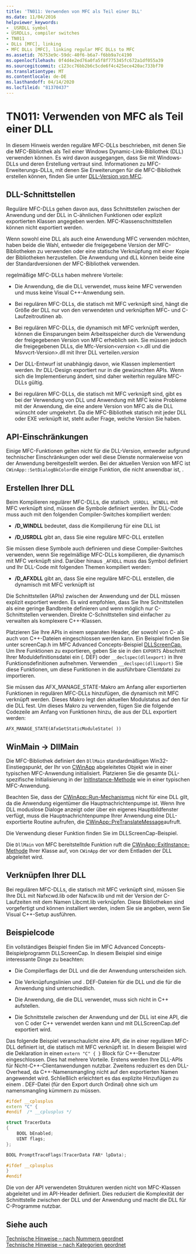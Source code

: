 ```yaml
---
title: 'TN011: Verwenden von MFC als Teil einer DLL'
ms.date: 11/04/2016
helpviewer_keywords:
- _USRDLL symbol
- USRDLLs, compiler switches
- TN011
- DLLs [MFC], linking
- MFC DLLs [MFC], linking regular MFC DLLs to MFC
ms.assetid: 76753e9c-59dc-40f6-b6a7-f6bb9a7c4190
ms.openlocfilehash: 0f4d4e2ed76a0fa5f8f775345fc672a1df055a39
ms.sourcegitcommit: c123cc76bb2b6c5cde6f4c425ece420ac733bf70
ms.translationtype: MT
ms.contentlocale: de-DE
ms.lasthandoff: 04/14/2020
ms.locfileid: "81370437"
---
```

# <a name="tn011-using-mfc-as-part-of-a-dll"></a>TN011: Verwenden von MFC als Teil einer DLL

In diesem Hinweis werden reguläre MFC-DLLs beschrieben, mit denen Sie die MFC-Bibliothek als Teil einer Windows Dynamic-Link-Bibliothek (DLL) verwenden können. Es wird davon ausgegangen, dass Sie mit Windows-DLLs und deren Erstellung vertraut sind. Informationen zu MFC-Erweiterungs-DLLs, mit denen Sie Erweiterungen für die MFC-Bibliothek erstellen können, finden Sie unter [DLL-Version von MFC](../mfc/tn033-dll-version-of-mfc.md).

## <a name="dll-interfaces"></a>DLL-Schnittstellen

Reguläre MFC-DLLs gehen davon aus, dass Schnittstellen zwischen der Anwendung und der DLL in C-ähnlichen Funktionen oder explizit exportierten Klassen angegeben werden. MFC-Klassenschnittstellen können nicht exportiert werden.

Wenn sowohl eine DLL als auch eine Anwendung MFC verwenden möchten, haben beide die Wahl, entweder die freigegebene Version der MFC-Bibliotheken zu verwenden oder eine statische Verknüpfung mit einer Kopie der Bibliotheken herzustellen. Die Anwendung und dLL können beide eine der Standardversionen der MFC-Bibliothek verwenden.

regelmäßige MFC-DLLs haben mehrere Vorteile:

- Die Anwendung, die die DLL verwendet, muss keine MFC verwenden und muss keine Visual C++-Anwendung sein.

- Bei regulären MFC-DLLs, die statisch mit MFC verknüpft sind, hängt die Größe der DLL nur von den verwendeten und verknüpften MFC- und C-Laufzeitroutinen ab.

- Bei regulären MFC-DLLs, die dynamisch mit MFC verknüpft werden, können die Einsparungen beim Arbeitsspeicher durch die Verwendung der freigegebenen Version von MFC erheblich sein. Sie müssen jedoch die freigegebenen DLLs, die Mfc-Version\<*version* \<>.dll und die Msvvcrt-Version>.dll mit Ihrer DLL verteilen.*version*

- Der DLL-Entwurf ist unabhängig davon, wie Klassen implementiert werden. Ihr DLL-Design exportiert nur in die gewünschten APIs. Wenn sich die Implementierung ändert, sind daher weiterhin reguläre MFC-DLLs gültig.

- Bei regulären MFC-DLLs, die statisch mit MFC verknüpft sind, gibt es bei der Verwendung von DLL und Anwendung mit MFC keine Probleme mit der Anwendung, die eine andere Version von MFC als die DLL wünscht oder umgekehrt. Da die MFC-Bibliothek statisch mit jeder DLL oder EXE verknüpft ist, steht außer Frage, welche Version Sie haben.

## <a name="api-limitations"></a>API-Einschränkungen

Einige MFC-Funktionen gelten nicht für die DLL-Version, entweder aufgrund technischer Einschränkungen oder weil diese Dienste normalerweise von der Anwendung bereitgestellt werden. Bei der aktuellen Version von MFC ist `CWinApp::SetDialogBkColor`die einzige Funktion, die nicht anwendbar ist, .

## <a name="building-your-dll"></a>Erstellen Ihrer DLL

Beim Kompilieren regulärer MFC-DLLs, die statisch `_USRDLL` `_WINDLL` mit MFC verknüpft sind, müssen die Symbole definiert werden. Ihr DLL-Code muss auch mit den folgenden Compiler-Switches kompiliert werden:

- **/D_WINDLL** bedeutet, dass die Kompilierung für eine DLL ist

- **/D_USRDLL** gibt an, dass Sie eine reguläre MFC-DLL erstellen

Sie müssen diese Symbole auch definieren und diese Compiler-Switches verwenden, wenn Sie regelmäßige MFC-DLLs kompilieren, die dynamisch mit MFC verknüpft sind. Darüber hinaus `_AFXDLL` muss das Symbol definiert und Ihr DLL-Code mit folgenden Themen kompiliert werden:

- **/D_AFXDLL** gibt an, dass Sie eine reguläre MFC-DLL erstellen, die dynamisch mit MFC verknüpft ist

Die Schnittstellen (APIs) zwischen der Anwendung und der DLL müssen explizit exportiert werden. Es wird empfohlen, dass Sie Ihre Schnittstellen als eine geringe Bandbreite definieren und wenn möglich nur C-Schnittstellen verwenden. Direkte C-Schnittstellen sind einfacher zu verwalten als komplexere C++-Klassen.

Platzieren Sie Ihre APIs in einem separaten Header, der sowohl von C- als auch von C++-Dateien eingeschlossen werden kann. Ein Beispiel finden Sie unter screenCap.h im MFC Advanced Concepts-Beispiel [DLLScreenCap.](../overview/visual-cpp-samples.md) Um Ihre Funktionen zu exportieren, geben Sie sie in den `EXPORTS` Abschnitt Ihrer Moduldefinitionsdatei ein (. DEF) oder `__declspec(dllexport)` in Ihre Funktionsdefinitionen aufnehmen. Verwenden `__declspec(dllimport)` Sie diese Funktionen, um diese Funktionen in die ausführbare Clientdatei zu importieren.

Sie müssen das AFX_MANAGE_STATE-Makro am Anfang aller exportierten Funktionen in regulären MFC-DLLs hinzufügen, die dynamisch mit MFC verknüpft werden. Dieses Makro legt den aktuellen Modulstatus auf den für die DLL fest. Um dieses Makro zu verwenden, fügen Sie die folgende Codezeile am Anfang von Funktionen hinzu, die aus der DLL exportiert werden:

`AFX_MANAGE_STATE(AfxGetStaticModuleState( ))`

## <a name="winmain---dllmain"></a>WinMain -> DllMain

Die MFC-Bibliothek definiert den `DllMain` standardmäßigen Win32-Einstiegspunkt, der Ihr von [CWinApp](../mfc/reference/cwinapp-class.md) abgeleitetes Objekt wie in einer typischen MFC-Anwendung initialisiert. Platzieren Sie die gesamte DLL-spezifische Initialisierung in der [InitInstance-Methode](../mfc/reference/cwinapp-class.md#initinstance) wie in einer typischen MFC-Anwendung.

Beachten Sie, dass der [CWinApp::Run-Mechanismus](../mfc/reference/cwinapp-class.md#run) nicht für eine DLL gilt, da die Anwendung eigentümer die Hauptnachrichtenpumpe ist. Wenn Ihre DLL moduslose Dialoge anzeigt oder über ein eigenes Hauptbildfenster verfügt, muss die Hauptnachrichtenpumpe Ihrer Anwendung eine DLL-exportierte Routine aufrufen, die [CWinApp::PreTranslateMessage](../mfc/reference/cwinapp-class.md#pretranslatemessage)aufruft.

Die Verwendung dieser Funktion finden Sie im DLLScreenCap-Beispiel.

Die `DllMain` von MFC bereitstelltde Funktion ruft die [CWinApp::ExitInstance-Methode](../mfc/reference/cwinapp-class.md#exitinstance) Ihrer Klasse auf, von `CWinApp` der vor dem Entladen der DLL abgeleitet wird.

## <a name="linking-your-dll"></a>Verknüpfen Ihrer DLL

Bei regulären MFC-DLLs, die statisch mit MFC verknüpft sind, müssen Sie Ihre DLL mit Nafxcwd.lib oder Nafxcw.lib und mit der Version der C-Laufzeiten mit dem Namen Libcmt.lib verknüpfen. Diese Bibliotheken sind vorgefertigt und können installiert werden, indem Sie sie angeben, wenn Sie Visual C++-Setup ausführen.

## <a name="sample-code"></a>Beispielcode

Ein vollständiges Beispiel finden Sie im MFC Advanced Concepts-Beispielprogramm DLLScreenCap. In diesem Beispiel sind einige interessante Dinge zu beachten:

- Die Compilerflags der DLL und die der Anwendung unterscheiden sich.

- Die Verknüpfungslinien und . DEF-Dateien für die DLL und die für die Anwendung sind unterschiedlich.

- Die Anwendung, die die DLL verwendet, muss sich nicht in C++ aufstellen.

- Die Schnittstelle zwischen der Anwendung und der DLL ist eine API, die von C oder C++ verwendet werden kann und mit DLLScreenCap.def exportiert wird.

Das folgende Beispiel veranschaulicht eine API, die in einer regulären MFC-DLL definiert ist, die statisch mit MFC verknüpft ist. In diesem Beispiel wird die Deklaration in einen `extern "C" { }` Block für C++-Benutzer eingeschlossen. Dies hat mehrere Vorteile. Erstens werden Ihre DLL-APIs für Nicht-C++-Clientanwendungen nutzbar. Zweitens reduziert es den DLL-Overhead, da C++-Namensmangling nicht auf den exportierten Namen angewendet wird. Schließlich erleichtert es das explizite Hinzufügen zu einem . DEF-Datei (für den Export durch Ordinal) ohne sich um namensmangling kümmern zu müssen.

```cpp
#ifdef __cplusplus
extern "C" {
#endif  /* __cplusplus */

struct TracerData
{
    BOOL bEnabled;
    UINT flags;
};

BOOL PromptTraceFlags(TracerData FAR* lpData);

#ifdef __cplusplus
}
#endif
```

Die von der API verwendeten Strukturen werden nicht von MFC-Klassen abgeleitet und im API-Header definiert. Dies reduziert die Komplexität der Schnittstelle zwischen der DLL und der Anwendung und macht die DLL für C-Programme nutzbar.

## <a name="see-also"></a>Siehe auch

[Technische Hinweise – nach Nummern geordnet](../mfc/technical-notes-by-number.md)<br/>
[Technische Hinweise – nach Kategorien geordnet](../mfc/technical-notes-by-category.md)
